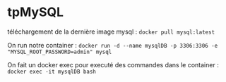 # tpMySQL

téléchargement de la dernière image mysql : `docker pull mysql:latest`

On run notre container : `docker run -d --name mysqlDB -p 3306:3306 -e "MYSQL_ROOT_PASSWORD=admin" mysql`

On fait un docker exec pour executé des commandes dans le container : `docker exec -it mysqlDB bash`

